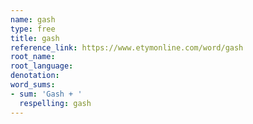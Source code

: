 ```yaml
---
name: gash
type: free
title: gash
reference_link: https://www.etymonline.com/word/gash
root_name: 
root_language: 
denotation: 
word_sums:
- sum: 'Gash + '
  respelling: gash
---
```

